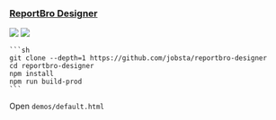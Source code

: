 ### [ReportBro Designer](https://github.com/jobsta/reportbro-designer)

![](https://img.shields.io/github/license/jobsta/reportbro-designer?label=&style=flat-square) [![](https://img.shields.io/github/last-commit/scillidan/reportbro-designer/master?label=&style=flat-square)](https://github.com/scillidan/reportbro-designer)

````{tab} From source
```sh
git clone --depth=1 https://github.com/jobsta/reportbro-designer
cd reportbro-designer
npm install
npm run build-prod
```
````

Open `demos/default.html`